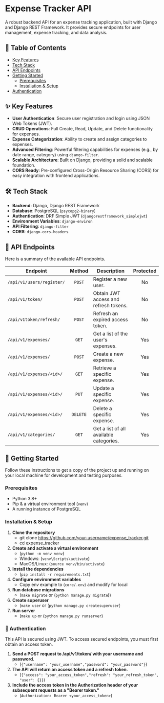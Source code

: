 # Expense Tracker API

A robust backend API for an expense tracking application, built with Django and Django REST Framework. It provides
secure endpoints for user management, expense tracking, and data analysis.

## 📜 Table of Contents

- [Key Features](#-key-features)
- [Tech Stack](#-tech-stack)
- [API Endpoints](#-api-endpoints)
- [Getting Started](#-getting-started)
    - [Prerequisites](#prerequisites)
    - [Installation & Setup](#installation--setup)
- [Authentication](#-authentication)

## ✨ Key Features

- **User Authentication**: Secure user registration and login using JSON Web Tokens (JWT).
- **CRUD Operations**: Full Create, Read, Update, and Delete functionality for expenses.
- **Expense Categorization**: Ability to create and assign categories to expenses.
- **Advanced Filtering**: Powerful filtering capabilities for expenses (e.g., by date range, category) using
  `django-filter`.
- **Scalable Architecture**: Built on Django, providing a solid and scalable foundation.
- **CORS Ready**: Pre-configured Cross-Origin Resource Sharing (CORS) for easy integration with frontend applications.

## 🛠️ Tech Stack

- **Backend**: Django, Django REST Framework
- **Database**: PostgreSQL (`psycopg2-binary`)
- **Authentication**: DRF Simple JWT (`djangorestframework_simplejwt`)
- **Environment Variables**: `django-environ`
- **API Filtering**: `django-filter`
- **CORS**: `django-cors-headers`

## 🔌 API Endpoints

Here is a summary of the available API endpoints.

| Endpoint                  |  Method  | Description                             | Protected |
|---------------------------|:--------:|-----------------------------------------|:---------:|
| `/api/v1/users/register/` |  `POST`  | Register a new user.                    |    No     |
| `/api/v1/token/`          |  `POST`  | Obtain JWT access and refresh tokens.   |    No     |
| `/api/v1token/refresh/`   |  `POST`  | Refresh an expired access token.        |    No     |
| `/api/v1/expenses/`       |  `GET`   | Get a list of the user's expenses.      |    Yes    |
| `/api/v1/expenses/`       |  `POST`  | Create a new expense.                   |    Yes    |
| `/api/v1/expenses/<id>/`  |  `GET`   | Retrieve a specific expense.            |    Yes    |
| `/api/v1/expenses/<id>/`  |  `PUT`   | Update a specific expense.              |    Yes    |
| `/api/v1/expenses/<id>/`  | `DELETE` | Delete a specific expense.              |    Yes    |
| `/api/v1/categories/`     |  `GET`   | Get a list of all available categories. |    Yes    |

## 🚀 Getting Started

Follow these instructions to get a copy of the project up and running on your local machine for development and testing
purposes.

### Prerequisites

- Python 3.8+
- Pip & a virtual environment tool (`venv`)
- A running instance of PostgreSQL

### Installation & Setup

1. **Clone the repository**
    - git clone https://github.com/your-username/expense_tracker.git
    - cd expense_tracker
2. **Create and activate a virtual environment**
    - (`python -m venv venv`)
    - Windows: (`venv\Scripts\activate`)
    - MacOS/Linux: (`source venv/bin/activate`)
3. **Install the dependencies**
    - (`pip install -r requirements.txt`)
4. **Configure environment variables**
    - Copy env example to (`core/.env`) and modify for local
5. **Run database migrations**
    - (`make migrate` or (`python manage.py migrate`))
6. **Create superuser**
    - (`make user` or (`python manage.py createsuperuser`)
7. **Run server**
    - (`make up` or (`python manage.py runserver`)

### 🔐 Authentication

This API is secured using JWT. To access secured endpoints, you must first obtain an access token.

1. **Send a POST request to /api/v1/token/ with your username and password.**
    - (`{"username": "your_username","password": "your_password"}`)
2. **The API will return an access token and a refresh token.**
    - (`{"access": "your_access_token","refresh": "your_refresh_token", "user": {}}`)
3. **Include the access token in the Authorization header of your subsequent requests as a "Bearer token."**
   - (`Authorization: Bearer <your_access_token>`)

